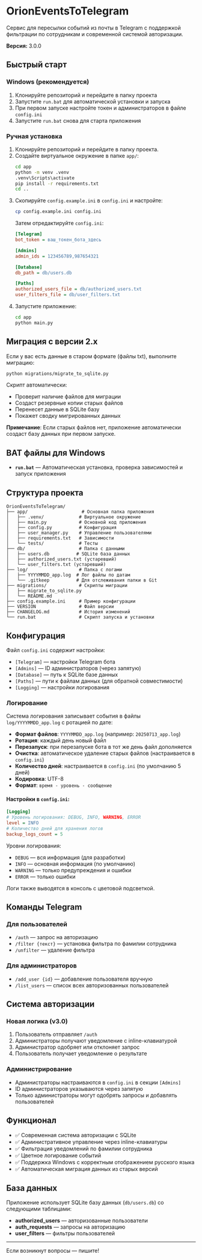 # OrionEventsToTelegram

Сервис для пересылки событий из почты в Telegram с поддержкой фильтрации по сотрудникам и современной системой авторизации.

**Версия:** 3.0.0

## Быстрый старт

### Windows (рекомендуется)
1. Клонируйте репозиторий и перейдите в папку проекта
2. Запустите `run.bat` для автоматической установки и запуска
3. При первом запуске настройте токен и администраторов в файле `config.ini`
4. Запустите `run.bat` снова для старта приложения

### Ручная установка
1. Клонируйте репозиторий и перейдите в папку проекта.
2. Создайте виртуальное окружение в папке `app/`:
   ```bash
   cd app
   python -m venv .venv
   .venv\Scripts\activate
   pip install -r requirements.txt
   cd ..
   ```
3. Скопируйте `config.example.ini` в `config.ini` и настройте:
   ```bash
   cp config.example.ini config.ini
   ```
   Затем отредактируйте `config.ini`:
   ```ini
   [Telegram]
   bot_token = ваш_токен_бота_здесь
   
   [Admins]
   admin_ids = 123456789,987654321
   
   [Database]
   db_path = db/users.db
   
   [Paths]
   authorized_users_file = db/authorized_users.txt
   user_filters_file = db/user_filters.txt
   ```
4. Запустите приложение:
   ```bash
   cd app
   python main.py
   ```

## Миграция с версии 2.x

Если у вас есть данные в старом формате (файлы txt), выполните миграцию:

```bash
python migrations/migrate_to_sqlite.py
```

Скрипт автоматически:
- Проверит наличие файлов для миграции
- Создаст резервные копии старых файлов
- Перенесет данные в SQLite базу
- Покажет сводку мигрированных данных

**Примечание**: Если старых файлов нет, приложение автоматически создаст базу данных при первом запуске.

## BAT файлы для Windows

- **`run.bat`** — Автоматическая установка, проверка зависимостей и запуск приложения

## Структура проекта
```
OrionEventsToTelegram/
├── app/                    # Основная папка приложения
│   ├── .venv/             # Виртуальное окружение
│   ├── main.py            # Основной код приложения
│   ├── config.py          # Конфигурация
│   ├── user_manager.py    # Управление пользователями
│   ├── requirements.txt   # Зависимости
│   └── tests/             # Тесты
├── db/                    # Папка с данными
│   ├── users.db          # SQLite база данных
│   ├── authorized_users.txt (устаревший)
│   └── user_filters.txt (устаревший)
├── log/                   # Папка с логами
│   ├── YYYYMMDD_app.log  # Лог файлы по датам
│   └── .gitkeep          # Для отслеживания папки в Git
├── migrations/            # Скрипты миграции
│   ├── migrate_to_sqlite.py
│   └── README.md
├── config.example.ini     # Пример конфигурации
├── VERSION                # Файл версии
├── CHANGELOG.md           # История изменений
└── run.bat                # Скрипт запуска и установки
```

## Конфигурация
Файл `config.ini` содержит настройки:
- `[Telegram]` — настройки Telegram бота
- `[Admins]` — ID администраторов (через запятую)
- `[Database]` — путь к SQLite базе данных
- `[Paths]` — пути к файлам данных (для обратной совместимости)
- `[Logging]` — настройки логирования

### Логирование

Система логирования записывает события в файлы `log/YYYYMMDD_app.log` с ротацией по дате:

- **Формат файлов**: `YYYYMMDD_app.log` (например: `20250713_app.log`)
- **Ротация**: каждый день новый файл
- **Перезапуск**: при перезапуске бота в тот же день файл дополняется
- **Очистка**: автоматическое удаление старых файлов (настраивается в `config.ini`)
- **Количество дней**: настраивается в `config.ini` (по умолчанию 5 дней)
- **Кодировка**: UTF-8
- **Формат**: `время - уровень - сообщение`

#### Настройки в `config.ini`:
```ini
[Logging]
# Уровень логирования: DEBUG, INFO, WARNING, ERROR
level = INFO
# Количество дней для хранения логов
backup_logs_count = 5
```

Уровни логирования:
- `DEBUG` — вся информация (для разработки)
- `INFO` — основная информация (по умолчанию)
- `WARNING` — только предупреждения и ошибки
- `ERROR` — только ошибки

Логи также выводятся в консоль с цветовой подсветкой.

## Команды Telegram

### Для пользователей
- `/auth` — запрос на авторизацию
- `/filter {текст}` — установка фильтра по фамилии сотрудника
- `/unfilter` — удаление фильтра

### Для администраторов
- `/add_user {id}` — добавление пользователя вручную
- `/list_users` — список всех авторизованных пользователей

## Система авторизации

### Новая логика (v3.0)
1. Пользователь отправляет `/auth`
2. Администраторы получают уведомление с inline-клавиатурой
3. Администратор одобряет или отклоняет запрос
4. Пользователь получает уведомление о результате

### Администрирование
- Администраторы настраиваются в `config.ini` в секции `[Admins]`
- ID администраторов указываются через запятую
- Только администраторы могут одобрять запросы и добавлять пользователей

## Функционал
- ✅ Современная система авторизации с SQLite
- ✅ Административное управление через inline-клавиатуры
- ✅ Фильтрация уведомлений по фамилии сотрудника
- ✅ Цветное логирование событий
- ✅ Поддержка Windows с корректным отображением русского языка
- ✅ Автоматическая миграция данных из старых версий

## База данных

Приложение использует SQLite базу данных (`db/users.db`) со следующими таблицами:

- **authorized_users** — авторизованные пользователи
- **auth_requests** — запросы на авторизацию
- **user_filters** — фильтры пользователей

---

Если возникнут вопросы — пишите! 